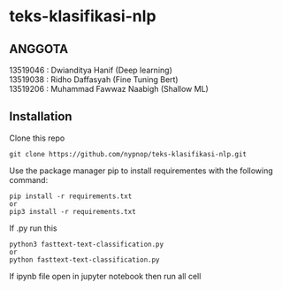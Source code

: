 # teks-klasifikasi-nlp
## ANGGOTA
13519046 : Dwianditya Hanif (Deep learning) <br />
13519038 : Ridho Daffasyah (Fine Tuning Bert) <br />
13519206 : Muhammad Fawwaz Naabigh (Shallow ML)<br />

## Installation

Clone this repo
```
git clone https://github.com/nypnop/teks-klasifikasi-nlp.git
```

Use the package manager pip to install requirementes with the following command:
```
pip install -r requirements.txt
or
pip3 install -r requirements.txt
```


If .py run this
```
python3 fasttext-text-classification.py
or
python fasttext-text-classification.py
```

If ipynb file open in jupyter notebook then run all cell

